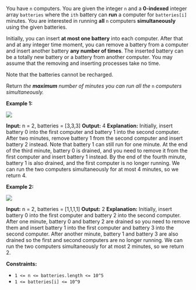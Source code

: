 
You have  `n`  computers. You are given the integer  `n`  and a  **0-indexed**  integer array  `batteries`  where the  `ith`  battery can  **run**  a computer for  `batteries[i]`  minutes. You are interested in running  **all**  `n`  computers  **simultaneously**  using the given batteries.

Initially, you can insert  **at most one battery**  into each computer. After that and at any integer time moment, you can remove a battery from a computer and insert another battery  **any number of times**. The inserted battery can be a totally new battery or a battery from another computer. You may assume that the removing and inserting processes take no time.

Note that the batteries cannot be recharged.

Return  _the  **maximum**  number of minutes you can run all the_ `n` _computers simultaneously._

**Example 1:**

![](https://assets.leetcode.com/uploads/2022/01/06/example1-fit.png)

**Input:** n = 2, batteries = [3,3,3]
**Output:** 4
**Explanation:**
Initially, insert battery 0 into the first computer and battery 1 into the second computer.
After two minutes, remove battery 1 from the second computer and insert battery 2 instead. Note that battery 1 can still run for one minute.
At the end of the third minute, battery 0 is drained, and you need to remove it from the first computer and insert battery 1 instead.
By the end of the fourth minute, battery 1 is also drained, and the first computer is no longer running.
We can run the two computers simultaneously for at most 4 minutes, so we return 4.

**Example 2:**

![](https://assets.leetcode.com/uploads/2022/01/06/example2.png)

**Input:** n = 2, batteries = [1,1,1,1]
**Output:** 2
**Explanation:**
Initially, insert battery 0 into the first computer and battery 2 into the second computer.
After one minute, battery 0 and battery 2 are drained so you need to remove them and insert battery 1 into the first computer and battery 3 into the second computer.
After another minute, battery 1 and battery 3 are also drained so the first and second computers are no longer running.
We can run the two computers simultaneously for at most 2 minutes, so we return 2.

**Constraints:**

-   `1 <= n <= batteries.length <= 10^5`
-   `1 <= batteries[i] <= 10^9`